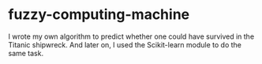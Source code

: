 # fuzzy-computing-machine
I wrote my own algorithm to predict whether one could have survived in the Titanic shipwreck. And later on, I used the Scikit-learn module to do the same task.

